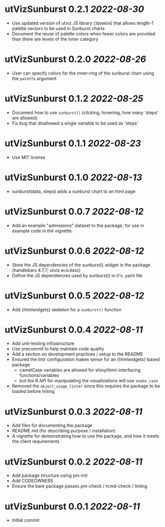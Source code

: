 # utVizSunburst 0.2.1 *2022-08-30*

-   Use updated version of utviz JS library (`3bb665d`) that allows length-1 palette vectors to be
    used in Sunburst charts
-   Document the reuse of palette colors when fewer colors are provided than there are levels of
    the inner category

# utVizSunburst 0.2.0 *2022-08-26*

-   User can specify colors for the inner-ring of the sunburst chart using the `palette` argument.

# utVizSunburst 0.1.2 *2022-08-25*

-   Document how to use `sunburst()` (clicking, hovering, how many 'steps' are allowed)
-   Fix bug that disallowed a single variable to be used as 'steps'

# utVizSunburst 0.1.1 *2022-08-23*

-   Use MIT license

# utVizSunburst 0.1.0 *2022-08-13*

-   sunburst(data, steps) adds a sunburst chart to an html page

# utVizSunburst 0.0.7 *2022-08-12*

-   Add an example "admissions" dataset to the package, for use in example code in the vignette.

# utVizSunburst 0.0.6 *2022-08-12*

-   Store the JS dependencies of the sunburst() widget in the package (handlebars 4.7.7; utviz
    `#cdc8842`)
-   Define the JS dependencies used by sunburst() in it's .yaml file

# utVizSunburst 0.0.5 *2022-08-12*

-   Add {htmlwidgets} skeleton for a `sunburst()` function

# utVizSunburst 0.0.4 *2022-08-11*

-   Add unit-testing infrastructure
-   Use precommit to help maintain code quality
-   Add a section on development practices / setup to the README
-   Ensured the lintr configuration makes sense for an {htmlwidgets} based package
    - camelCase variables are allowed for shiny/html-interfacing functions/variables
    - but the R API for manipulating the visualizations will use `snake_case`
-   Removed the `object_usage_linter` since this requires the package to be loaded before linting

# utVizSunburst 0.0.3 *2022-08-11*

-   Add files for documenting the package
-   README.md (for describing purpose / installation)
-   A vignette for demonstrating how to use the package, and how it meets the client requirements

# utVizSunburst 0.0.2 *2022-08-11*

-   Add package structure using pm-init
-   Add CODEOWNERS
-   Ensure the bare package passes pm-check / rcmd-check / linting

# utVizSunburst 0.0.1 *2022-08-11*

-   Initial commit
